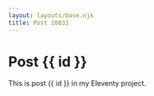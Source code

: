 ```yaml
---
layout: layouts/base.njk
title: Post 10833
---
```


# Post {{ id }}

This is post {{ id }} in my Eleventy project.
